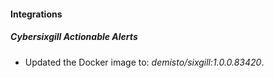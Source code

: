 #### Integrations
##### Cybersixgill Actionable Alerts
- Updated the Docker image to: *demisto/sixgill:1.0.0.83420*.
